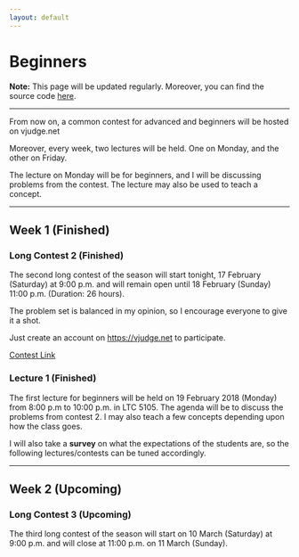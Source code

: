 ```yaml
---
layout: default
---
```


# Beginners

**Note:** This page will be updated regularly. Moreover, you can find the source code
[here](https://github.com/bk2dcradle/cpsig).

---

From now on, a common contest for advanced and beginners will be hosted on vjudge.net

Moreover, every week, two lectures will be held. One on Monday, and the other on Friday.

The lecture on Monday will be for beginners, and I will be discussing problems from the
contest. The lecture may also be used to teach a concept.

---

## Week 1 (Finished)

### Long Contest 2 (Finished)

The second long contest of the season will start tonight, 17 February (Saturday)
at 9:00 p.m. and will remain open until 18 February (Sunday) 11:00 p.m.
(Duration: 26 hours).

The problem set is balanced in my opinion, so I encourage everyone to give it a
shot.

Just create an account on https://vjudge.net to participate.

[Contest Link](https://vjudge.net/contest/212894)

### Lecture 1 (Finished)

The first lecture for beginners will be held on 19 February 2018 (Monday) from
8:00 p.m to 10:00 p.m. in LTC 5105. The agenda will be to discuss the problems from contest 2.
I may also teach a few concepts depending upon how the class goes.

I will also take a **survey** on what the expectations of the students are, so the
following lectures/contests can be tuned accordingly.

---

## Week 2 (Upcoming)

### Long Contest 3 (Upcoming)

The third long contest of the season will start on 10 March (Saturday) at
9:00 p.m. and will close at 11:00 p.m. on 11 March (Sunday).
